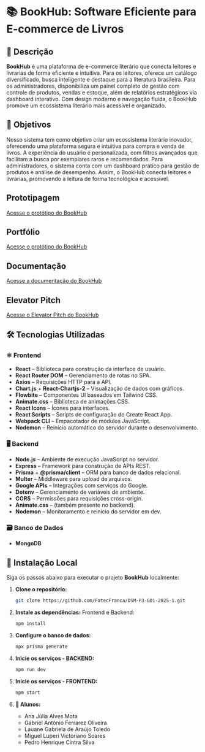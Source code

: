 # 📚 BookHub: Software Eficiente para E-commerce de Livros

## 📝 Descrição
**BookHub** é uma plataforma de e-commerce literário que conecta leitores e livrarias de forma eficiente e intuitiva. Para os leitores, oferece um catálogo diversificado, busca inteligente e destaque para a literatura brasileira. Para os administradores, disponibiliza um painel completo de gestão com controle de produtos, vendas e estoque, além de relatórios estratégicos via dashboard interativo. Com design moderno e navegação fluida, o BookHub promove um ecossistema literário mais acessível e organizado.

## 🎯 Objetivos
Nosso sistema tem como objetivo criar um ecossistema literário inovador, oferecendo uma plataforma segura e intuitiva para compra e venda de livros. A experiência do usuário é personalizada, com filtros avançados que facilitam a busca por exemplares raros e recomendados. Para administradores, o sistema conta com um dashboard prático para gestão de produtos e análise de desempenho. Assim, o BookHub conecta leitores e livrarias, promovendo a leitura de forma tecnológica e acessível.

## Prototipagem
[Acesse o protótipo do BookHub](https://www.canva.com/design/DAGfsJN_7oI/Ol_XmE8C8-ogNmike_4QkQ/edit?utm_content=DAGfsJN_7oI&utm_campaign=designshare&utm_medium=link2&utm_source=sharebutton)

## Portfólio
[Acesse o protótipo do BookHub](https://www.canva.com/design/DAGqiIytA9o/ecBW-R-wmg_37KWDgshgZQ/edit?utm_content=DAGqiIytA9o&utm_campaign=designshare&utm_medium=link2&utm_source=sharebutton)

## Documentação
[Acesse a documentação do BookHub](https://docs.google.com/document/d/1MnmZDVGVgtD7c5VnlazsQeKT7jDcesN7RAnlOQRpZlM/edit?usp=sharing)

## Elevator Pitch
[Acesse o Elevator Pitch do BookHub](https://youtu.be/w8vpkqwzoDc)

## 🛠️ Tecnologias Utilizadas

### ⚛️ Frontend
- **React** – Biblioteca para construção da interface de usuário.
- **React Router DOM** – Gerenciamento de rotas no SPA.
- **Axios** – Requisições HTTP para a API.
- **Chart.js** + **React-Chartjs-2** – Visualização de dados com gráficos.
- **Flowbite** – Componentes UI baseados em Tailwind CSS.
- **Animate.css** – Biblioteca de animações CSS.
- **React Icons** – Ícones para interfaces.
- **React Scripts** – Scripts de configuração do Create React App.
- **Webpack CLI** – Empacotador de módulos JavaScript.
- **Nodemon** – Reinício automático do servidor durante o desenvolvimento.

### 🖥️ Backend
- **Node.js** – Ambiente de execução JavaScript no servidor.
- **Express** – Framework para construção de APIs REST.
- **Prisma** + **@prisma/client** – ORM para banco de dados relacional.
- **Multer** – Middleware para upload de arquivos.
- **Google APIs** – Integrações com serviços do Google.
- **Dotenv** – Gerenciamento de variáveis de ambiente.
- **CORS** – Permissões para requisições cross-origin.
- **Animate.css** – (também presente no backend).
- **Nodemon** – Monitoramento e reinício do servidor em dev.

### 🗃️ Banco de Dados
- **MongoDB**

## 🚀 Instalação Local

Siga os passos abaixo para executar o projeto **BookHub** localmente:

1. **Clone o repositório:**

   ```bash
   git clone https://github.com/FatecFranca/DSM-P3-G01-2025-1.git

2. **Instale as dependências:**
Frontend e Backend:

   ```bash
   npm install

3. **Configure o banco de dados:**

     ```bash
     npx prisma generate
     
4. **Inicie os serviços - BACKEND:**

   ```bash
   npm run dev

5. **Inicie os serviços - FRONTEND:**

   ```bash
   npm start

6. **👥 Alunos:**
   - Ana Júlia Alves Mota
   - Gabriel Antônio Ferrarez Oliveira
   - Lauane Gabriela de Araújo Toledo
   - Miguel Luperi Victoriano Soares
   - Pedro Henrique Cintra Silva


